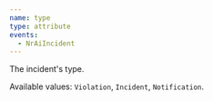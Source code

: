 ```yaml
---
name: type
type: attribute
events:
  - NrAiIncident
---
```


The incident's type.
        
Available values: `Violation`, `Incident`, `Notification`.